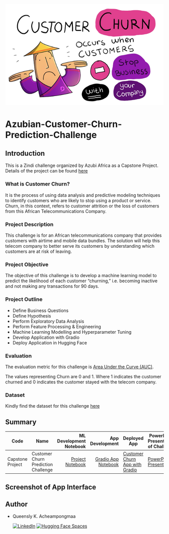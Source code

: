 ![image](./image/churn.png)
# Azubian-Customer-Churn-Prediction-Challenge

## Introduction
This is a Zindi challenge organized by Azubi Africa as a Capstone Project. Details of the project can be found [here](https://zindi.africa/competitions/customer-churn-prediction-challenge-for-azubian/)

### What is Customer Churn?
It is the process of using data analysis and predictive modeling techniques to identify customers who are likely to stop using a product or service. Churn, in this context, refers to customer attrition or the loss of customers from this African Telecommunications Company.

### Project Description
This challenge is for an African telecommunications company that provides customers with airtime and mobile data bundles. 
The solution will help this telecom company to better serve its customers by understanding which customers are at risk of leaving.

### Project Objective
The objective of this challenge is to develop a machine learning model to predict the likelihood of each customer “churning,” i.e. becoming inactive and not making any transactions for 90 days. 

### Project Outline

* Define Business Questions
* Define Hypothesis
* Perform Exploratory Data Analysis
* Perform Feature Processing & Engineering 
* Machine Learning Modelling and Hyperparameter Tuning
* Develop Application with Gradio
* Deploy Application in Hugging Face

### Evaluation 
The evaluation metric for this challenge is [Area Under the Curve (AUC)](https://zindi.africa/learn/zindi-error-metric-series-how-to-use-area-under-curve-auc-as-an-evaluation-metric-for-machine-learning/).

The values representing Churn are 0 and 1. Where 1 indicates the customer churned and 0 indicates the customer stayed with the telecom company.

### Dataset
Kindly find the dataset for this challenge [here](https://zindi.africa/competitions/customer-churn-prediction-challenge-for-azubian/data/)

## Summary
| Code      | Name        | ML Development Notebook|App Development| Deployed App | PowerPoint Presentation of Challenge |
|-----------|-------------|-------------:|-------------:|-------------|-------------|
| Capstone Project |Customer Churn Prediction Challenge| [Project Notebook](https://github.com/acheampongmaa/Azubian-Customer-Churn-Prediction-Challenge/blob/main/Team%20Serene%20Capstone%20Project%20Notebook.ipynb/)  |[Gradio App Notebook](https://github.com/acheampongmaa/Azubian-Customer-Churn-Prediction-Challenge/blob/main/Team%20Serene%20Capstone%20Project%20Gradio%20App%20Notebook.ipynb/) |[Customer Churn App with Gradio](https://huggingface.co/spaces/Queensly/Customer_Churn/)| [PowerPoint Presentation]( https://github.com/acheampongmaa/Azubian-Customer-Churn-Prediction-Challenge/blob/main/Team%20Serene%20Capstone%20Project%20PowerPoint%20Presentation.pptx/) |

## Screenshot of App Interface



## Author
- Queensly K. Acheampongmaa 


  [![LinkedIn](https://img.shields.io/badge/LinkedIn-blue)](https://www.linkedin.com/in/queensly-kyerewaa-acheampongmaa)
  [![Hugging Face Spaces](https://img.shields.io/badge/Hugging-Face-yellow)](https://huggingface.co/Queensly)

